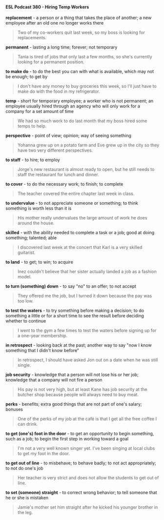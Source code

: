 #### ESL Podcast 380 - Hiring Temp Workers

**replacement** - a person or a thing that takes the place of another; a new
employee after an old one no longer works there

> Two of my co-workers quit last week, so my boss is looking for replacements.

**permanent** - lasting a long time; forever; not temporary

> Tania is tired of jobs that only last a few months, so she's currently looking for a
permanent position.

**to make do** - to do the best you can with what is available, which may not be
enough; to get by

> I don't have any money to buy groceries this week, so I'll just have to make do
with the food in my refrigerator.

**temp** - short for temporary employee; a worker who is not permanent; an
employee usually hired through an agency who will only work for a company for a
set amount of time

> We had so much work to do last month that my boss hired some temps to help.

**perspective** - point of view; opinion; way of seeing something

> Yohanna grew up on a potato farm and Eve grew up in the city so they have
two very different perspectives.

**to staff** - to hire; to employ

> Jorge's new restaurant is almost ready to open, but he still needs to staff the
restaurant for lunch and dinner.

**to cover** - to do the necessary work; to finish; to complete

> The teacher covered the entire chapter last week in class.

**to undervalue** - to not appreciate someone or something; to think something is
worth less than it is

> His mother really undervalues the large amount of work he does around the
house.

**skilled** - with the ability needed to complete a task or a job; good at doing
something; talented; able

> I discovered last week at the concert that Karl is a very skilled guitarist.

**to land** - to get; to win; to acquire

> Inez couldn't believe that her sister actually landed a job as a fashion model.

**to turn (something) down** - to say "no" to an offer; to not accept

> They offered me the job, but I turned it down because the pay was too low.

**to test the waters** - to try something before making a decision; to do something
a little or for a short time to see the result before deciding whether to continue

> I went to the gym a few times to test the waters before signing up for a one-year
membership.

**in retrospect** - looking back at the past; another way to say "now I know
something that I didn't know before"

> In retrospect, I should have asked Jon out on a date when he was still single.

**job security** - knowledge that a person will not lose his or her job; knowledge
that a company will not fire a person

> His pay is not very high, but at least Kane has job security at the butcher shop
because people will always need to buy meat.

**perks** - benefits; extra good things that are not part of one's salary; bonuses

> One of the perks of my job at the café is that I get all the free coffee I can drink.

**to get (one's) foot in the door** - to get an opportunity to begin something, such
as a job; to begin the first step in working toward a goal

> I'm not a very well known singer yet. I've been singing at local clubs to get my
foot in the door.

**to get out of line** - to misbehave; to behave badly; to not act appropriately; to
not do one's job

> Her teacher is very strict and does not allow the students to get out of line.

**to set (someone) straight** - to correct wrong behavior; to tell someone that he
or she is mistaken

> Jamie's mother set him straight after he kicked his younger brother in the leg.

